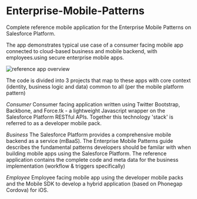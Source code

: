 Enterprise-Mobile-Patterns
==========================

Complete reference mobile application for the Enterprise Mobile Patterns on Salesforce Platform.

The app demonstrates typical use case of a consumer facing mobile app connected to cloud-based business and mobile backend, with employees.using secure enterprise mobile apps.

![reference app overview](https://github.com/quintonwall/Enterprise-Mobile-Patterns/blob/master/overview.png)

The code is divided into 3 projects that map to these apps with core context (identity, business logic and data) common to all (per the mobile platform pattern)

*Consumer*
Consumer facing application written using Twitter Bootstrap, Backbone, and Force.tk - a lightweight Javascript wrapper on the Salesforce Platform RESTful APIs. Together this technology 'stack' is referred to as a developer mobile pack. 

*Business*
The Salesforce Platform provides a comprehensive mobile backend as a service (mBaaS). The Enterprise Mobile Patterns guide describes the fundamental patterns developers should be familar with when building mobile apps using the Salesforce Platform. The reference application contains the complete code and meta data for the business implementation (workflow & triggers specifically)

*Employee*
Employee facing mobile app using the developer mobile packs and the Mobile SDK to develop a hybrid application (based on Phonegap Cordova) for iOS. 
